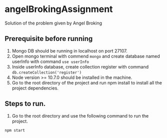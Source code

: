# angelBrokingAssignment
Solution of the problem given by Angel Broking

## Prerequisite before running

1. Mongo DB should be running in localhost on port 27107.
2. Open mongo terminal with commend ``` mongo ``` and create database named userInfo  with command ``` use userInfo ```
3. Inside userInfo database, create collection register with command ``` db.createCollection('register') ```
4. Node version >= 10.7.0 should be installed in the machine.
5. Go to  the root directory of the project and run npm install to install all the project dependencies.


## Steps to run.

1. Go to the root directory and use the following command to run the project.

```$xslt
npm start
```

